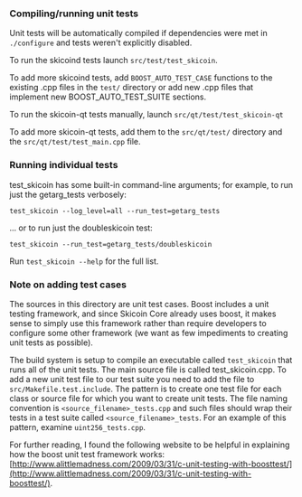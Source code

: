 ### Compiling/running unit tests

Unit tests will be automatically compiled if dependencies were met in `./configure`
and tests weren't explicitly disabled.

To run the skicoind tests launch `src/test/test_skicoin`.

To add more skicoind tests, add `BOOST_AUTO_TEST_CASE` functions to the existing
.cpp files in the `test/` directory or add new .cpp files that
implement new BOOST_AUTO_TEST_SUITE sections.

To run the skicoin-qt tests manually, launch `src/qt/test/test_skicoin-qt`

To add more skicoin-qt tests, add them to the `src/qt/test/` directory and
the `src/qt/test/test_main.cpp` file.

### Running individual tests

test_skicoin has some built-in command-line arguments; for
example, to run just the getarg_tests verbosely:

    test_skicoin --log_level=all --run_test=getarg_tests

... or to run just the doubleskicoin test:

    test_skicoin --run_test=getarg_tests/doubleskicoin

Run `test_skicoin --help` for the full list.

### Note on adding test cases

The sources in this directory are unit test cases.  Boost includes a
unit testing framework, and since Skicoin Core already uses boost, it makes
sense to simply use this framework rather than require developers to
configure some other framework (we want as few impediments to creating
unit tests as possible).

The build system is setup to compile an executable called `test_skicoin`
that runs all of the unit tests.  The main source file is called
test_skicoin.cpp. To add a new unit test file to our test suite you need 
to add the file to `src/Makefile.test.include`. The pattern is to create 
one test file for each class or source file for which you want to create 
unit tests.  The file naming convention is `<source_filename>_tests.cpp` 
and such files should wrap their tests in a test suite 
called `<source_filename>_tests`. For an example of this pattern, 
examine `uint256_tests.cpp`.

For further reading, I found the following website to be helpful in
explaining how the boost unit test framework works:
[http://www.alittlemadness.com/2009/03/31/c-unit-testing-with-boosttest/](http://www.alittlemadness.com/2009/03/31/c-unit-testing-with-boosttest/).
